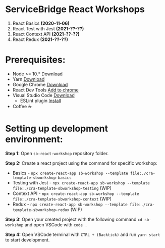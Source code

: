 # **ServiceBridge React Workshops**
1. React Basics **(2020-11-06)**
2. React Test with Jest **(2021-??-??)**
3. React Context API **(2021-??-??)**
4. React Redux **(2021-??-??)**

# **Prerequisites:**
* Node >= 10.* [Download](https://nodejs.org/en/download/releases/)
* Yarn [Download](https://classic.yarnpkg.com/en/docs/install/#windows-stable)
* Google Chrome [Download](https://www.google.com/chrome/?brand=CHBD&gclid=Cj0KCQjw8rT8BRCbARIsALWiOvQNndq-e5t_bigX3d24_h-B3zag77u8MQ8S0Kon4iAcQHIUXmMBOkwaAomtEALw_wcB&gclsrc=aw.ds)
* React Dev Tools [Add to chrome](https://chrome.google.com/webstore/detail/react-developer-tools/fmkadmapgofadopljbjfkapdkoienihi)
* Visual Studio Code [Download](https://code.visualstudio.com/download)
  * ESLint plugin [Install](https://marketplace.visualstudio.com/items?itemName=dbaeumer.vscode-eslint)
* Coffee ☕

# **Setting up development environment:**

**Step 1:**
Open `sb-react-workshop` repository folder.

**Step 2:**
Create a react project using the command for specific workshop:
* Basics - `npx create-react-app sb-workshop --template file:./cra-template-sbworkshop-basics`
* Testing with Jest - `npx create-react-app sb-workshop --template file:./cra-template-sbworkshop-testing` (WIP)
* Context API - `npx create-react-app sb-workshop --template file:./cra-template-sbworkshop-context` (WIP)
* Redux - `npx create-react-app sb-workshop --template file:./cra-template-sbworkshop-redux` (WIP)

**Step 3:**
Open your created project with the following command `cd sb-workshop` and open VSCode with `code .`

**Step 4:**
Open VSCode terminal with  `CTRL + (Backtick)` and run `yarn start` to start development. 
